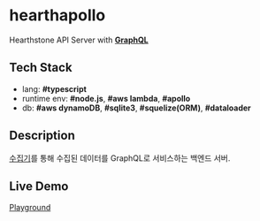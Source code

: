 # hearthapollo

Hearthstone API Server with [**GraphQL**](https://graphql.org/)

## Tech Stack

- lang: **\#typescript**
- runtime env: **\#node.js**, **\#aws lambda**, **\#apollo**
- db: **\#aws dynamoDB**, **\#sqlite3**, **\#squelize(ORM)**, **\#dataloader**

## Description

[수집기](https://github.com/Gilsuk/cardcaptor)를 통해 수집된 데이터를 GraphQL로 서비스하는 백엔드 서버.

## Live Demo

[Playground](https://5mt1j7nzw1.execute-api.ap-northeast-2.amazonaws.com/prod/graphql)

